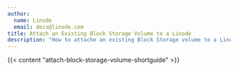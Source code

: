 ```yaml
---
author:
  name: Linode
  email: docs@linode.com
title: Attach an Existing Block Storage Volume to a Linode
description: "How to attache an existing Block Storage volume to a Linode."
---
```


{{< content "attach-block-storage-volume-shortguide" >}}